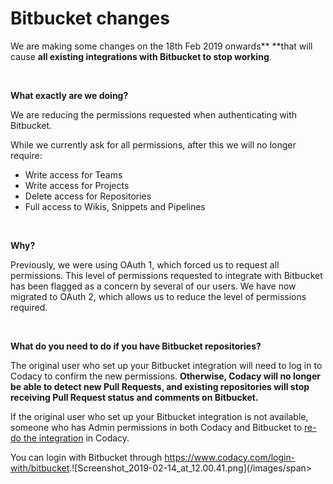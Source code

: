 # Bitbucket changes

We are making some changes on the 18th Feb 2019 onwards** **<span
style="font-weight: 400;">that will cause </span>**all existing
integrations with Bitbucket to stop working**<span
style="font-weight: 400;">.</span>

 

**What exactly are we doing?**

<span style="font-weight: 400;">We are reducing the permissions
requested when authenticating with Bitbucket.</span>

<span style="font-weight: 400;">While we currently ask for all
permissions, after this we will no longer require:</span>

-   <span style="font-weight: 400;">Write access for Teams</span>
-   <span style="font-weight: 400;">Write access for Projects</span>
-   <span style="font-weight: 400;">Delete access for
    Repositories</span>
-   <span style="font-weight: 400;">Full access to Wikis, Snippets and
    Pipelines</span>

 

**Why?**

<span style="font-weight: 400;">Previously, we were using OAuth 1, which
forced us to request all permissions. This level of permissions
requested to integrate with Bitbucket has been flagged as a concern by
several of our users. We have now migrated to OAuth 2, which allows us
to reduce the level of permissions required. </span>

 

**What do you need to do if you have Bitbucket repositories?**

<span style="font-weight: 400;">The original user who set up your
Bitbucket integration will need to</span> <span
style="font-weight: 400;">log in to Codacy</span> <span
style="font-weight: 400;">to confirm the new permissions.
</span>**Otherwise, Codacy will no longer be able to detect new Pull
Requests, and existing repositories will stop receiving Pull Request
status and comments on Bitbucket.**

<span style="font-weight: 400;">If the original user who set up your
Bitbucket integration is not available, someone who has Admin
permissions in both Codacy and Bitbucket to </span>[<span
style="font-weight: 400;">re-do the
integration</span>](/hc/en-us/articles/207280239-Bitbucket-Integration)<span
style="font-weight: 400;"> in Codacy.   </span> 

<span style="font-weight: 400;">You can login with Bitbucket through
</span>[<span
style="font-weight: 400;">https://www.codacy.com/login-with/bitbucket</span>](https://www.codacy.com/login-with/bitbucket)<span
style="font-weight: 400;">.![Screenshot\_2019-02-14\_at\_12.00.41.png](/images/span>
